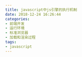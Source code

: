 ```yaml
---
title: javascript中js引擎的执行机制
date: 2018-12-24 16:26:44
categories:
- 前端开发
- 运行环境
- 标准浏览器
- 加载和渲染过程
tags:
- javascript
---
```

